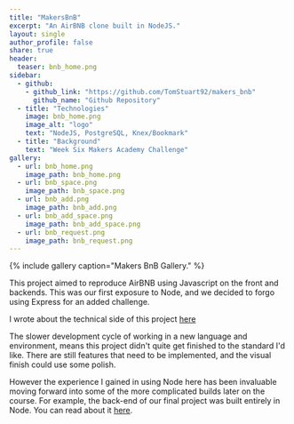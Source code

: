 ```yaml
---
title: "MakersBnB"
excerpt: "An AirBNB clone built in NodeJS."
layout: single
author_profile: false
share: true
header:
  teaser: bnb_home.png
sidebar:
  - github:
    - github_link: "https://github.com/TomStuart92/makers_bnb"
      github_name: "Github Repository"
  - title: "Technologies"
    image: bnb_home.png
    image_alt: "logo"
    text: "NodeJS, PostgreSQL, Knex/Bookmark"
  - title: "Background"
    text: "Week Six Makers Academy Challenge"
gallery:
  - url: bnb_home.png
    image_path: bnb_home.png
  - url: bnb_space.png
    image_path: bnb_space.png
  - url: bnb_add.png
    image_path: bnb_add.png
  - url: bnb_add_space.png
    image_path: bnb_add_space.png
  - url: bnb_request.png
    image_path: bnb_request.png
---
```


{% include gallery caption="Makers BnB Gallery." %}

This project aimed to reproduce AirBNB using Javascript on the front and backends. This was our first exposure to Node, and we decided to forgo using Express for an added challenge.

I wrote about the technical side of this project [here](http://TomStuart92.github.io/Node)

The slower development cycle of working in a new language and environment, means this project didn't quite get finished to the standard I'd like. There are still features that need to be implemented, and the visual finish could use some polish.

However the experience I gained in using Node here has been invaluable moving forward into some of the more complicated builds later on the course. For example, the back-end of our final project was built entirely in Node. You can read about it [here](http://tomstuart92.github.io/portfolio/Attendr/).
